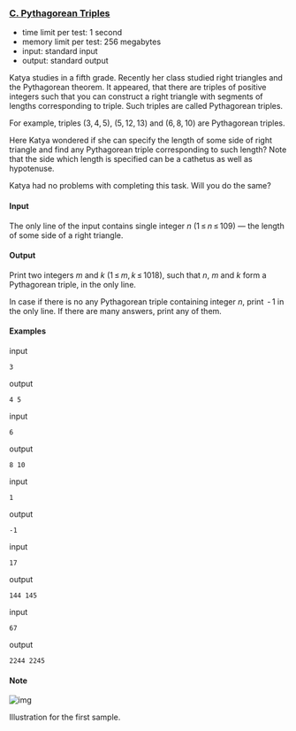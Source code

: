 ### [C. Pythagorean Triples](http://codeforces.com/problemset/problem/707/C)

- time limit per test: 1 second
- memory limit per test: 256 megabytes
- input: standard input
- output: standard output

Katya studies in a fifth grade. Recently her class studied right triangles and the Pythagorean theorem. It appeared, that there are triples of positive integers such that you can construct a right triangle with segments of lengths corresponding to triple. Such triples are called Pythagorean triples.

For example, triples (3, 4, 5), (5, 12, 13) and (6, 8, 10) are Pythagorean triples.

Here Katya wondered if she can specify the length of some side of right triangle and find any Pythagorean triple corresponding to such length? Note that the side which length is specified can be a cathetus as well as hypotenuse.

Katya had no problems with completing this task. Will you do the same?

#### Input

The only line of the input contains single integer *n* (1 ≤ *n* ≤ 109) — the length of some side of a right triangle.

#### Output

Print two integers *m* and *k* (1 ≤ *m*, *k* ≤ 1018), such that *n*, *m* and *k* form a Pythagorean triple, in the only line.

In case if there is no any Pythagorean triple containing integer *n*, print  - 1 in the only line. If there are many answers, print any of them.

#### Examples

input

```
3
```

output

```
4 5
```

input

```
6
```

output

```
8 10
```

input

```
1
```

output

```
-1
```

input

```
17
```

output

```
144 145
```

input

```
67
```

output

```
2244 2245
```

#### Note

![img](http://codeforces.com/predownloaded/1e/c5/1ec504abd66f20b75c88d3f4f370b3724f1e4e28.png)

Illustration for the first sample.